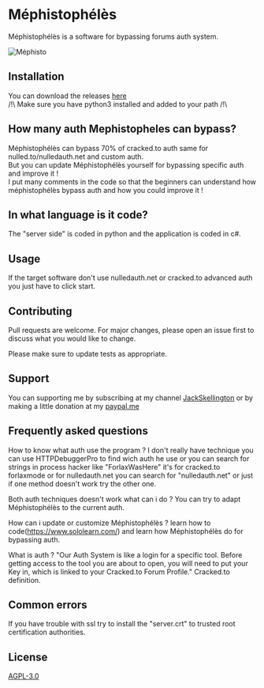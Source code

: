 # Méphistophélès

Méphistophélès is a software for bypassing forums auth system.

![Méphisto](https://image.noelshack.com/fichiers/2020/31/7/1596351425-mephisto.png)

## Installation

You can download the releases [here](https://github.com/call-042PE/Mephistopheles/releases/)   
/!\ Make sure you have python3 installed and added to your path /!\

## How many auth Mephistopheles can bypass?
Méphistophélès can bypass 70% of cracked.to auth same for nulled.to/nulledauth.net and custom auth.  
But you can update Méphistophélès yourself for bypassing specific auth and improve it !  
I put many comments in the code so that the beginners can understand how méphistophélès bypass auth and how you could improve it !

## In what language is it code?
The "server side" is coded in python and the application is coded in c#.

## Usage

If the target software don't use nulledauth.net or cracked.to advanced auth you just have to click start.

## Contributing
Pull requests are welcome. For major changes, please open an issue first to discuss what you would like to change.

Please make sure to update tests as appropriate.

## Support
You can supporting me by subscribing at my channel [JackSkellington](https://www.youtube.com/channel/UCN9SbyGOmm4cj_xzykyXJPQ) or by making a little donation at my [paypal.me](https://paypal.me/mephistoproject)

## Frequently asked questions
How to know what auth use the program ? I don't really have technique you can use HTTPDebuggerPro to find wich auth he use or you can search for strings in process hacker like "ForlaxWasHere" it's for cracked.to forlaxmode or for nulledauth.net you can search for "nulledauth.net" or just if one method doesn't work try the other one. 

Both auth techniques doesn't work what can i do ? You can try to adapt Méphistophélès to the current auth.  

How can i update or customize Méphistophélès ? learn how to code(https://www.sololearn.com/) and learn how Méphistophélès do for bypassing auth.  

What is auth ? "Our Auth System is like a login for a specific tool. Before getting access to the tool you are about to open, you will need to put your Key in, which is linked to your Cracked.to Forum Profile." Cracked.to definition.

## Common errors
If you have trouble with ssl try to install the "server.crt" to trusted root certification authorities.

## License
[AGPL-3.0](https://choosealicense.com/licenses/agpl-3.0/)
